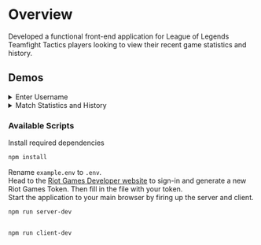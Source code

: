 # Overview

Developed a functional front-end application for League of Legends Teamfight Tactics players looking to view their recent game statistics and history.

## Demos

<details><summary>Enter Username</summary>
 Players can enter their League of Legends username to look at their profile.

 ![select](https://media.giphy.com/media/v1.Y2lkPTc5MGI3NjExb3YxeWV1ajZtY3dmZjV0YnI0bmcwNWp1anFoZzZmcGtsamtxZDkyYyZlcD12MV9pbnRlcm5hbF9naWZfYnlfaWQmY3Q9Zw/QTeu2Nk5tMLaAF0uL3/giphy.gif)

</details>

<details><summary>Match Statistics and History</summary>

When scrolling through your match history, view your recent game stats while looking at updated information on each character and their items by simply hovering over the picture.

![champ](https://media.giphy.com/media/v1.Y2lkPTc5MGI3NjExc2dldjJnc2x6dDhybTY1M3d4ZTB3NjNnbXVwZ3lkYzBkM2Y5cHJ5eSZlcD12MV9pbnRlcm5hbF9naWZfYnlfaWQmY3Q9Zw/BSNBmsbWTRKC529hZj/giphy.gif)

</details>

### Available Scripts

Install required dependencies
```sh
npm install
```

Rename `example.env` to `.env`. \
Head to the [Riot Games Developer website](https://developer.riotgames.com/) to sign-in and generate a new Riot Games Token.
Then fill in the file with your token.\
Start the application to your main browser by firing up the server and client.
```sh
npm run server-dev


npm run client-dev

